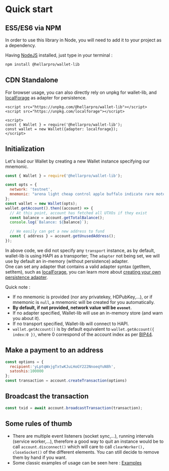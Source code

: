 # Quick start

## ES5/ES6 via NPM

In order to use this library in Node, you will need to add it to your project as a dependency.

Having [NodeJS](https://nodejs.org/) installed, just type in your terminal : 

```sh
npm install @hellarpro/wallet-lib
```

## CDN Standalone

For browser usage, you can also directly rely on unpkg for wallet-lib, and [localForage](https://github.com/localForage/localForage) as adapter for persistence.  

```
<script src="https://unpkg.com/@hellarpro/wallet-lib"></script>
<script src="https://unpkg.com/localforage"></script>

<script>
const { Wallet } = require('@hellarpro/wallet-lib');
const wallet = new Wallet({adapter: localforage});
</script>
```

## Initialization

Let's load our Wallet by creating a new Wallet instance specifying our mnemonic.  

```js
const { Wallet } = require('@hellarpro/wallet-lib');

const opts = {
  network: 'testnet',
  mnemonic: "arena light cheap control apple buffalo indicate rare motor valid accident isolate",
};
const wallet = new Wallet(opts);
wallet.getAccount().then((account) => {
  // At this point, account has fetched all UTXOs if they exist
  const balance = account.getTotalBalance();
  console.log(`Balance: ${balance}`);

  // We easily can get a new address to fund
  const { address } = account.getUnusedAddress();
});
```

In above code, we did not specify any `transport` instance, as by default, wallet-lib is using HAPI as a transporter; The `adapter` not being set, we will use by default an in-memory (without persistence) adapter.    
One can set any adapter that contains a valid adapter syntax (getItem, setItem), such as [localForage](https://www.npmjs.com/package/localforage), you can learn more about [creating your own persistence adapter](develop/persistence.md).

Quick note :

- If no mnemonic is provided (nor any privatekey, HDPubKey,...), or if mnemonic is `null`, a mnemonic will be created for you automatically.  
- **By default, if not provided, network value will be `evonet`**.
- If no adapter specified, Wallet-lib will use an in-memory store (and warn you about it).
- If no transport specified, Wallet-lib will connect to HAPI.
- `wallet.getAccount()` is by default equivalent to `wallet.getAccount({ index:0 })`, where 0 correspond of the account index as per [BIP44](https://github.com/bitcoin/bips/blob/master/bip-0044.mediawiki).

## Make a payment to an address

```js
const options = {
  recipient:'yLptqWxjgTxtwKJuLHoGY222NnoeqYuN8h',
  satoshis:100000
};
const transaction = account.createTransaction(options)
```

## Broadcast the transaction 

```js
const txid = await account.broadcastTransaction(transaction);
```

## Some rules of thumb

- There are multiple event listeners (socket sync,...), running intervals (service worker,...),
therefore a good way to quit an instance would be to call `account.disconnect()` which will care to
call `clearWorker(), closeSocket()` of the different elements. You can still decide to remove them by hand if you want.
- Some classic examples of usage can be seen here : [Examples](../usage/examples.md)

